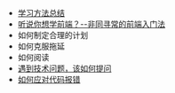 * [学习方法总结](http://www.jianshu.com/p/a1fe8023fcc9)
* [听说你想学前端？--非同寻常的前端入门法](http://www.jianshu.com/p/068d469c0346)
* 如何制定合理的计划
* 如何克服拖延
* 如何阅读
* [遇到技术问题，该如何提问](http://www.jianshu.com/p/19da64cc06ab)
* [如何应对代码报错](http://www.jianshu.com/p/93b60b7ac2b3)
